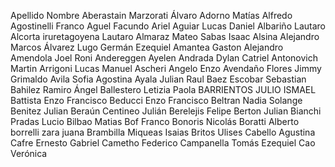 Apellido Nombre
Aberastain Marzorati Álvaro
Adorno Matías Alfredo
Agostinelli Franco
Aguel Facundo Ariel
Aguiar Lucas Daniel
Albariño Lautaro
Alcorta iruretagoyena Lautaro
Almaraz Mateo Sabas Isaac
Alsina Alejandro Marcos
Álvarez Lugo Germán Ezequiel
Amantea Gaston Alejandro
Amendola Joel Roni
Andereggen Ayelen
Andrada Dylan Catriel
Antonovich Martin
Arrigoni Lucas Manuel
Ascheri Angelo Enzo
Avendaño Flores Jimmy Grimaldo
Avila Sofia Agostina
Ayala Julian Raul
Baez Escobar Sebastian
Bahilez Ramiro Ángel
Ballestero Letizia Paola
BARRIENTOS JULIO ISMAEL
Battista Enzo Francisco
Beducci Enzo Francisco
Beltran Nadia Solange
Benitez Julian
Beraún Centineo Julián
Berelejis Felipe
Berton Julian
Bianchi Pradas Lucio
Bilbao Matias
Bof Franco
Bonoris Nicolás
Boratti Alberto
borrelli zara juana
Brambilla Miqueas Isaias
Britos Ulises
Cabello Agustina
Cafre Ernesto Gabriel
Cametho Federico
Campanella Tomás Ezequiel
Cao Verónica